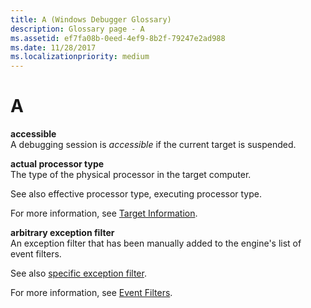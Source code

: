 ```yaml
---
title: A (Windows Debugger Glossary)
description: Glossary page - A
ms.assetid: ef7fa08b-0eed-4ef9-8b2f-79247e2ad988
ms.date: 11/28/2017
ms.localizationpriority: medium
---
```


# A


<span id="accessible"></span><span id="ACCESSIBLE"></span>**accessible**  
A debugging session is *accessible* if the current target is suspended.

<span id="actual_processor_type"></span><span id="ACTUAL_PROCESSOR_TYPE"></span>**actual processor type**  
The type of the physical processor in the target computer.

See also effective processor type, executing processor type.

For more information, see [Target Information](target-information.md).

<span id="arbitrary_exception_filter"></span><span id="ARBITRARY_EXCEPTION_FILTER"></span>**arbitrary exception filter**  
An exception filter that has been manually added to the engine's list of event filters.

See also [specific exception filter](specific-exceptions.md).

For more information, see [Event Filters](event-filters.md).

 

 





